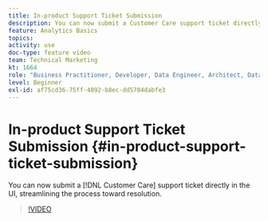 ```yaml
---
title: In-product Support Ticket Submission
description: You can now submit a Customer Care support ticket directly in the UI, streamlining the process toward resolution.
feature: Analytics Basics
topics: 
activity: use
doc-type: feature video
team: Technical Marketing
kt: 1664
role: "Business Practitioner, Developer, Data Engineer, Architect, Data Architect, Administrator, Leader"
level: Beginner
exl-id: af75cd36-75ff-4892-b8ec-dd5704dabfe3
---
```

# In-product Support Ticket Submission {#in-product-support-ticket-submission}

You can now submit a [!DNL Customer Care] support ticket directly in the UI, streamlining the process toward resolution.

>[!VIDEO](https://video.tv.adobe.com/v/23133/?quality=12)
